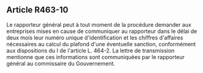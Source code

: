 Article R463-10
----
Le rapporteur général peut à tout moment de la procédure demander aux
entreprises mises en cause de communiquer au rapporteur dans le délai de deux
mois leur numéro unique d'identification et les chiffres d'affaires nécessaires
au calcul du plafond d'une éventuelle sanction, conformément aux dispositions du
I de l'article L. 464-2. La lettre de transmission mentionne que ces
informations sont communiquées par le rapporteur général au commissaire du
Gouvernement.
